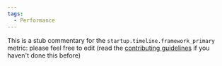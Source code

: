 ```yaml
---
tags:
  - Performance
---
```


This is a stub commentary for the `startup.timeline.framework_primary` metric: please feel free to edit (read the
[contributing guidelines](https://github.com/mozilla/glean-annotations/blob/main/CONTRIBUTING.md)
if you haven't done this before)
